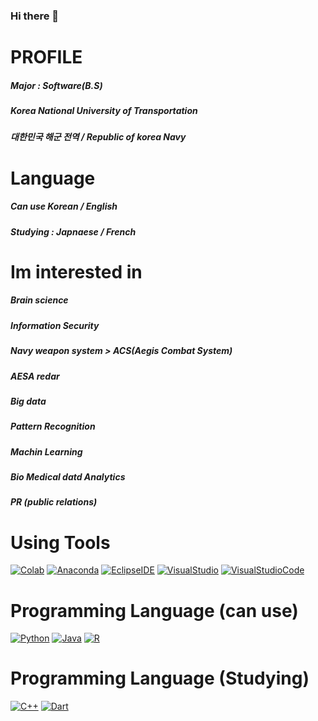 ### Hi there 👋

<!--
**YangHamin/YangHamin** is a ✨ _special_ ✨ repository because its `README.md` (this file) appears on your GitHub profile.

Here are some ideas to get you started:

- 🔭 I’m currently working on ...
- 🌱 I’m currently learning ...
- 👯 I’m looking to collaborate on ...
- 🤔 I’m looking for help with ...
- 💬 Ask me about ...
- 📫 How to reach me: ...
- 😄 Pronouns: ...
- ⚡ Fun fact: ...
-->
PROFILE
=======
##### Major : Software(B.S)
##### Korea National University of Transportation 
##### 대한민국 해군 전역 / Republic of korea Navy 

Language
====
##### Can use Korean / English 
##### Studying : Japnaese / French 

Im interested in 
====
##### Brain science
##### Information Security
##### Navy weapon system > ACS(Aegis Combat System) 
##### AESA redar
##### Big data
##### Pattern Recognition
##### Machin Learning
##### Bio Medical datd Analytics
##### PR (public relations)

Using Tools
====
[![Colab](https://img.shields.io/badge/Colab-F9AB00?style=flat-square&logo=GoogleColab&logoColor=white)]()
[![Anaconda](https://img.shields.io/badge/Anaconda-44A833?style=flat-square&logo=Anaconda&logoColor=white)]()
[![EclipseIDE](https://img.shields.io/badge/EclipseIDE-2C2255?style=flat-square&logo=EclipseIDE&logoColor=white)]()
[![VisualStudio](https://img.shields.io/badge/VisualStudio-5C2D91?style=flat-square&logo=VisualStudio&logoColor=white)]()
[![VisualStudioCode](https://img.shields.io/badge/VisualStudioCode-007ACC?style=flat-square&logo=VisualStudioCode&logoColor=white)]()

Programming Language (can use)
====
[![Python](https://img.shields.io/badge/Python-3776AB?style=flat-square&logo=Python&logoColor=white)]()
[![Java](https://img.shields.io/badge/Java-007396?style=flat-square&logo=Java&logoColor=white)]()
[![R](https://img.shields.io/badge/R-276DC3?style=flat-square&logo=R&logoColor=white)]()

Programming Language (Studying)
====
[![C++](https://img.shields.io/badge/C++-00599C?style=flat-square&logo=C%2B%2B&logoColor=white)]()
[![Dart](https://img.shields.io/badge/Dart-0175C2?style=flat-square&logo=Dart&logoColor=white)]()
